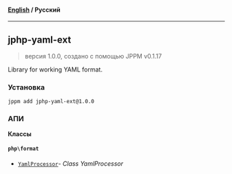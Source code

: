 #### [English](README.md) / **Русский**

---

## jphp-yaml-ext
> версия 1.0.0, создано с помощью JPPM v0.1.17

Library for working YAML format.

### Установка
```
jppm add jphp-yaml-ext@1.0.0
```

### АПИ
**Классы**

#### `php\format`

- [`YamlProcessor`](https://github.com/jphp-compiler/jphp/blob/master/exts/jphp-yaml-ext/api-docs/classes/php/format/YamlProcessor.ru.md)- _Class YamlProcessor_
